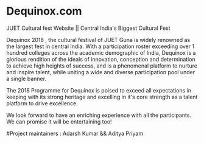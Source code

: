 # Dequinox.com
JUET Cultural fest Website || Central India's Biggest Cultural Fest

Dequinox 2018 , the cultural festival of JUET Guna is widely renowned as the largest fest in central India. With a participation roster exceeding over 1 hundred colleges across the academic demographic of India, Dequinox is a glorious rendition of the ideals of innovation, conception and determination to achieve high heights of success, and is a phenomenal platform to nurture and inspire talent, while uniting a wide and diverse participation pool under a single banner.

The 2018 Programme for Dequinox is poised to exceed all expectations in keeping with its strong heritage and excelling in it's core strength as a talent platform to drive excellence.

We look forward to have an enriching experience with all the participants. We can promise it will be entertaining too!

#Project maintainers : Adarsh Kumar && Aditya Priyam
